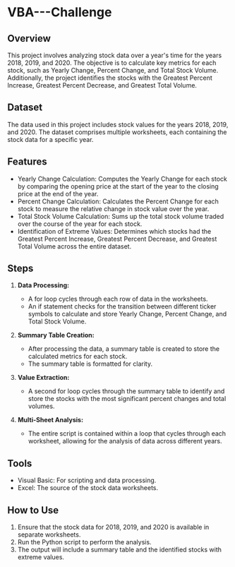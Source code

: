 # VBA---Challenge

## Overview

This project involves analyzing stock data over a year's time for the years 2018, 2019, and 2020. The objective is to calculate key metrics for each stock, such as Yearly Change, Percent Change, and Total Stock Volume. Additionally, the project identifies the stocks with the Greatest Percent Increase, Greatest Percent Decrease, and Greatest Total Volume.

## Dataset

The data used in this project includes stock values for the years 2018, 2019, and 2020. The dataset comprises multiple worksheets, each containing the stock data for a specific year.

## Features

* Yearly Change Calculation:
Computes the Yearly Change for each stock by comparing the opening price at the start of the year to the closing price at the end of the year.
* Percent Change Calculation:
Calculates the Percent Change for each stock to measure the relative change in stock value over the year.
* Total Stock Volume Calculation:
Sums up the total stock volume traded over the course of the year for each stock.
* Identification of Extreme Values:
Determines which stocks had the Greatest Percent Increase, Greatest Percent Decrease, and Greatest Total Volume across the entire dataset.

## Steps

1. **Data Processing:**
   * A for loop cycles through each row of data in the worksheets.
   * An if statement checks for the transition between different ticker symbols to calculate and store Yearly Change, Percent Change, and Total Stock Volume.
     
2. **Summary Table Creation:**
   * After processing the data, a summary table is created to store the calculated metrics for each stock.
   * The summary table is formatted for clarity.
     
3. **Value Extraction:**
   * A second for loop cycles through the summary table to identify and store the stocks with the most significant percent changes and total volumes.
     
4. **Multi-Sheet Analysis:**
   * The entire script is contained within a loop that cycles through each worksheet, allowing for the analysis of data across different years.
  

## Tools

* Visual Basic: For scripting and data processing.
* Excel: The source of the stock data worksheets.
  
## How to Use

1. Ensure that the stock data for 2018, 2019, and 2020 is available in separate worksheets.
2. Run the Python script to perform the analysis.
3. The output will include a summary table and the identified stocks with extreme values.
